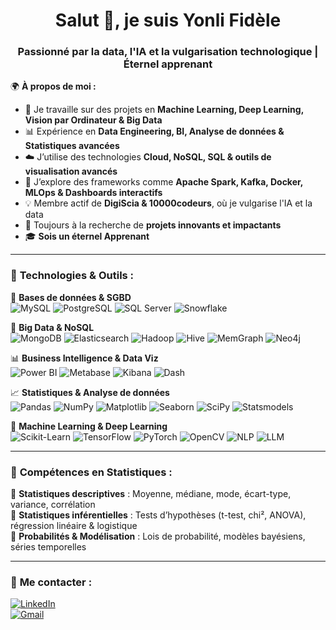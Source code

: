 <h1 align="center">Salut 👋, je suis Yonli Fidèle</h1>
<h3 align="center">Passionné par la data, l'IA et la vulgarisation technologique | Éternel apprenant</h3>

🌍 **À propos de moi :**  
- 🌟 Je travaille sur des projets en **Machine Learning, Deep Learning, Vision par Ordinateur & Big Data**  
- 📊 Expérience en **Data Engineering, BI, Analyse de données & Statistiques avancées**  
- ☁️ J’utilise des technologies **Cloud, NoSQL, SQL & outils de visualisation avancés**  
- 🌱 J’explore des frameworks comme **Apache Spark, Kafka, Docker, MLOps & Dashboards interactifs**  
- 💡 Membre actif de **DigiScia & 10000codeurs**, où je vulgarise l'IA et la data  
- 📌 Toujours à la recherche de **projets innovants et impactants**  
- 🎓 **Sois un éternel Apprenant**  

---

### 🚀 **Technologies & Outils :**  

💾 **Bases de données & SGBD**  
![MySQL](https://img.shields.io/badge/MySQL-4479A1?style=for-the-badge&logo=mysql&logoColor=white)
![PostgreSQL](https://img.shields.io/badge/PostgreSQL-336791?style=for-the-badge&logo=postgresql&logoColor=white)
![SQL Server](https://img.shields.io/badge/SQL%20Server-CC2927?style=for-the-badge&logo=microsoft-sql-server&logoColor=white)
![Snowflake](https://img.shields.io/badge/Snowflake-29B5E8?style=for-the-badge&logo=snowflake&logoColor=white)

📂 **Big Data & NoSQL**  
![MongoDB](https://img.shields.io/badge/MongoDB-47A248?style=for-the-badge&logo=mongodb&logoColor=white)
![Elasticsearch](https://img.shields.io/badge/Elasticsearch-005571?style=for-the-badge&logo=elasticsearch&logoColor=white)
![Hadoop](https://img.shields.io/badge/Hadoop-66CCFF?style=for-the-badge&logo=apachehadoop&logoColor=black)
![Hive](https://img.shields.io/badge/Hive-FDEE21?style=for-the-badge&logo=apachehive&logoColor=black)
![MemGraph](https://img.shields.io/badge/MemGraph-FF5733?style=for-the-badge&logo=graphdatabase&logoColor=white)
![Neo4j](https://img.shields.io/badge/Neo4j-008CC1?style=for-the-badge&logo=neo4j&logoColor=white)

📊 **Business Intelligence & Data Viz**  
![Power BI](https://img.shields.io/badge/PowerBI-F2C811?style=for-the-badge&logo=powerbi&logoColor=black)
![Metabase](https://img.shields.io/badge/Metabase-509EE3?style=for-the-badge&logo=metabase&logoColor=white)
![Kibana](https://img.shields.io/badge/Kibana-E8478B?style=for-the-badge&logo=kibana&logoColor=white)
![Dash](https://img.shields.io/badge/Dash-000000?style=for-the-badge&logo=plotly&logoColor=white)

📈 **Statistiques & Analyse de données**  
![Pandas](https://img.shields.io/badge/Pandas-150458?style=for-the-badge&logo=pandas&logoColor=white)
![NumPy](https://img.shields.io/badge/NumPy-013243?style=for-the-badge&logo=numpy&logoColor=white)
![Matplotlib](https://img.shields.io/badge/Matplotlib-11557C?style=for-the-badge&logo=python&logoColor=white)
![Seaborn](https://img.shields.io/badge/Seaborn-3C5488?style=for-the-badge&logo=python&logoColor=white)
![SciPy](https://img.shields.io/badge/SciPy-8CAAE6?style=for-the-badge&logo=scipy&logoColor=white)
![Statsmodels](https://img.shields.io/badge/Statsmodels-336699?style=for-the-badge&logo=python&logoColor=white)

🧠 **Machine Learning & Deep Learning**  
![Scikit-Learn](https://img.shields.io/badge/Scikit--Learn-F7931E?style=for-the-badge&logo=scikit-learn&logoColor=white)
![TensorFlow](https://img.shields.io/badge/TensorFlow-FF6F00?style=for-the-badge&logo=tensorflow&logoColor=white)
![PyTorch](https://img.shields.io/badge/PyTorch-EE4C2C?style=for-the-badge&logo=pytorch&logoColor=white)
![OpenCV](https://img.shields.io/badge/OpenCV-5C3EE8?style=for-the-badge&logo=opencv&logoColor=white)
![NLP](https://img.shields.io/badge/NLP-800080?style=for-the-badge&logo=spacy&logoColor=white)
![LLM](https://img.shields.io/badge/LLM-FFA500?style=for-the-badge&logo=transformers&logoColor=white)

---

### 🎯 **Compétences en Statistiques :**  
📌 **Statistiques descriptives** : Moyenne, médiane, mode, écart-type, variance, corrélation  
📌 **Statistiques inférentielles** : Tests d’hypothèses (t-test, chi², ANOVA), régression linéaire & logistique  
📌 **Probabilités & Modélisation** : Lois de probabilité, modèles bayésiens, séries temporelles  

---

### 💌 **Me contacter :**  
[![LinkedIn](https://img.shields.io/badge/LinkedIn-0077B5?style=for-the-badge&logo=linkedin&logoColor=white)](https://www.linkedin.com/in/yonlifidele)  
[![Gmail](https://img.shields.io/badge/Gmail-D14836?style=for-the-badge&logo=gmail&logoColor=white)](mailto:yonlifidelis2@gmail.com)

